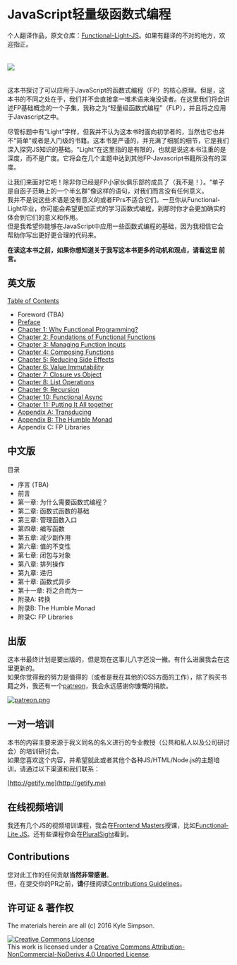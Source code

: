 # JavaScript轻量级函数式编程

个人翻译作品，原文仓库：[Functional-Light-JS](https://github.com/getify/Functional-Light-JS)。如果有翻译的不对的地方，欢迎指正。

<img src="https://cloud.githubusercontent.com/assets/150330/18719908/644f7630-7ff7-11e6-92d9-4abc3cf2b4a9.png" border=0 vspace=20/>

这本书探讨了可以应用于JavaScript的函数式编程（FP）的核心原理。但是，这本书的不同之处在于，我们并不会直接拿一堆术语来淹没读者。在这里我们将会讲述FP基础概念的一个子集，我称之为“轻量级函数式编程”（FLP），并且将之应用于Javascript之中。

<p class="note">
尽管标题中有“Light”字样，但我并不认为这本书时面向初学者的，当然也它也并不“简单”或者是入门级的书籍。这本书是严谨的，并充满了细腻的细节，它是我们深入探究JS知识的基础。“Light”在这里指的是有限的，也就是说这本书注重的是深度，而不是广度。它将会在几个主题中达到其他FP-Javascript书籍所没有的深度。
<p>

让我们来面对它吧！除非你已经是FP小家伙俱乐部的成员了（我不是！）。“单子是自函子范畴上的一个半幺群”像这样的语句，对我们而言没有任何意义。  
我并不是说这些术语是没有意义的或者FPrs不适合它们。一旦你从Functional-Light毕业，你可能会希望更加正式的学习函数式编程，到那时你才会更加确实的体会到它们的意义和作用。  
但是我希望你能够在JavaScript中应用一些函数式编程的基础，因为我相信它会帮助你写出更好更合理的代码来。

**在读这本书之前，如果你想知道关于我写这本书更多的动机和观点，请看这里 前言。**

## 英文版

[Table of Contents](https://github.com/getify/Functional-Light-JS/blob/master/toc.md)

* Foreword (TBA)
* [Preface](https://github.com/getify/Functional-Light-JS/blob/master/preface.md)
* [Chapter 1: Why Functional Programming?](https://github.com/getify/Functional-Light-JS/blob/master/ch1.md)
* [Chapter 2: Foundations of Functional Functions](https://github.com/getify/Functional-Light-JS/blob/master/ch2.md)
* [Chapter 3: Managing Function Inputs](https://github.com/getify/Functional-Light-JS/blob/master/ch3.md)
* [Chapter 4: Composing Functions](https://github.com/getify/Functional-Light-JS/blob/master/ch4.md)
* [Chapter 5: Reducing Side Effects](https://github.com/getify/Functional-Light-JS/blob/master/ch5.md)
* [Chapter 6: Value Immutability](https://github.com/getify/Functional-Light-JS/blob/master/ch6.md)
* [Chapter 7: Closure vs Object](https://github.com/getify/Functional-Light-JS/blob/master/ch7.md)
* [Chapter 8: List Operations](https://github.com/getify/Functional-Light-JS/blob/master/ch8.md)
* [Chapter 9: Recursion](https://github.com/getify/Functional-Light-JS/blob/master/ch9.md)
* [Chapter 10: Functional Async](https://github.com/getify/Functional-Light-JS/blob/master/ch10.md)
* [Chapter 11: Putting It All together](https://github.com/getify/Functional-Light-JS/blob/master/ch11.md)
* [Appendix A: Transducing](https://github.com/getify/Functional-Light-JS/blob/master/apA.md)
* [Appendix B: The Humble Monad](https://github.com/getify/Functional-Light-JS/blob/master/apB.md)
* Appendix C: FP Libraries

## 中文版

目录

* 序言 (TBA)
* 前言
* 第一章: 为什么需要函数式编程？
* 第二章: 函数式函数的基础
* 第三章: 管理函数入口
* 第四章: 编写函数
* 第五章: 减少副作用
* 第六章: 值的不变性
* 第七章: 闭包与对象
* 第八章: 排列操作
* 第九章: 递归
* 第十章: 函数式异步
* 第十一章: 将之合而为一
* 附录A: 转换
* 附录B: The Humble Monad
* 附录C: FP Libraries

## 出版

这本书最终计划是要出版的，但是现在这事儿八字还没一撇。有什么进展我会在这里更新的。  
如果你觉得我的努力是值得的（或者是我在其他的OSS方面的工作），除了购买书籍之外，我还有一个[patreon](https://www.patreon.com/getify)，我会永远感谢你慷慨的捐款。

<a href="https://www.patreon.com/getify">[![patreon.png](https://s11.postimg.org/axpzguh77/patreon.png)](https://www.patreon.com/getify)</a>

## 一对一培训
本书的内容主要来源于我义同名的名义进行的专业教授（公共和私人以及公司研讨会）的培训研讨会。  
如果您喜欢这个内容，并希望就此或者其他个各种JS/HTML/Node.js的主题培训，请通过以下渠道和我们联系：

[http://getify.me](http://getify.me)

## 在线视频培训
我还有几个JS的视频培训课程，我会在[Frontend Masters](https://FrontendMasters.com)授课，比如[Functional-Lite JS](https://frontendmasters.com/courses/functional-js-lite/)。还有些课程你会在[PluralSight](https://www.pluralsight.com/search?q=kyle%20simpson&categories=all)看到。

## Contributions
您对此工作的任何贡献**当然非常感谢**。  
但，在提交你的PR之前，**请**仔细阅读[Contributions Guidelines](https://github.com/getify/Functional-Light-JS/blob/master/CONTRIBUTING.md)。

## 许可证 & 著作权
The materials herein are all (c) 2016 Kyle Simpson.

<a rel="license" href="http://creativecommons.org/licenses/by-nc-nd/4.0/"><img alt="Creative Commons License" style="border-width:0" src="https://i.creativecommons.org/l/by-nc-nd/4.0/88x31.png" /></a><br />This work is licensed under a <a rel="license" href="http://creativecommons.org/licenses/by-nc-nd/4.0/">Creative Commons Attribution-NonCommercial-NoDerivs 4.0 Unported License</a>.